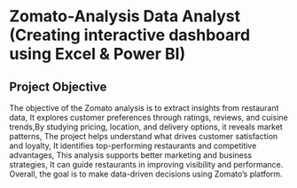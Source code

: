 # Zomato-Analysis Data Analyst (Creating interactive dashboard using Excel & Power BI)

## Project Objective
The objective of the Zomato analysis is to extract insights from restaurant data, It explores customer preferences through ratings, reviews, and cuisine trends,By studying pricing, location, and delivery options, it reveals market patterns, The project helps understand what drives customer satisfaction and loyalty, It identifies top-performing restaurants and competitive advantages, This analysis supports better marketing and business strategies, It can guide restaurants in improving visibility and performance. Overall, the goal is to make data-driven decisions using Zomato’s platform.
